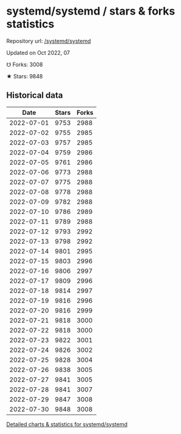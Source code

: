 # systemd/systemd / stars & forks statistics

Repository url: [/systemd/systemd](https://github.com/systemd/systemd)

Updated on Oct 2022, 07

☋ Forks: 3008

★ Stars: 9848

## Historical data
| Date | Stars | Forks |
|------|-------|-------|
| 2022-07-01 | 9753 | 2988 | 
| 2022-07-02 | 9755 | 2985 | 
| 2022-07-03 | 9757 | 2985 | 
| 2022-07-04 | 9759 | 2986 | 
| 2022-07-05 | 9761 | 2986 | 
| 2022-07-06 | 9773 | 2988 | 
| 2022-07-07 | 9775 | 2988 | 
| 2022-07-08 | 9778 | 2988 | 
| 2022-07-09 | 9782 | 2988 | 
| 2022-07-10 | 9786 | 2989 | 
| 2022-07-11 | 9789 | 2988 | 
| 2022-07-12 | 9793 | 2992 | 
| 2022-07-13 | 9798 | 2992 | 
| 2022-07-14 | 9801 | 2995 | 
| 2022-07-15 | 9803 | 2996 | 
| 2022-07-16 | 9806 | 2997 | 
| 2022-07-17 | 9809 | 2996 | 
| 2022-07-18 | 9814 | 2997 | 
| 2022-07-19 | 9816 | 2996 | 
| 2022-07-20 | 9816 | 2999 | 
| 2022-07-21 | 9818 | 3000 | 
| 2022-07-22 | 9818 | 3000 | 
| 2022-07-23 | 9822 | 3001 | 
| 2022-07-24 | 9826 | 3002 | 
| 2022-07-25 | 9828 | 3004 | 
| 2022-07-26 | 9838 | 3005 | 
| 2022-07-27 | 9841 | 3005 | 
| 2022-07-28 | 9841 | 3007 | 
| 2022-07-29 | 9847 | 3008 | 
| 2022-07-30 | 9848 | 3008 | 


[Detailed charts & statistics for systemd/systemd](https://reviewgithub.com/rep/systemd/systemd)
